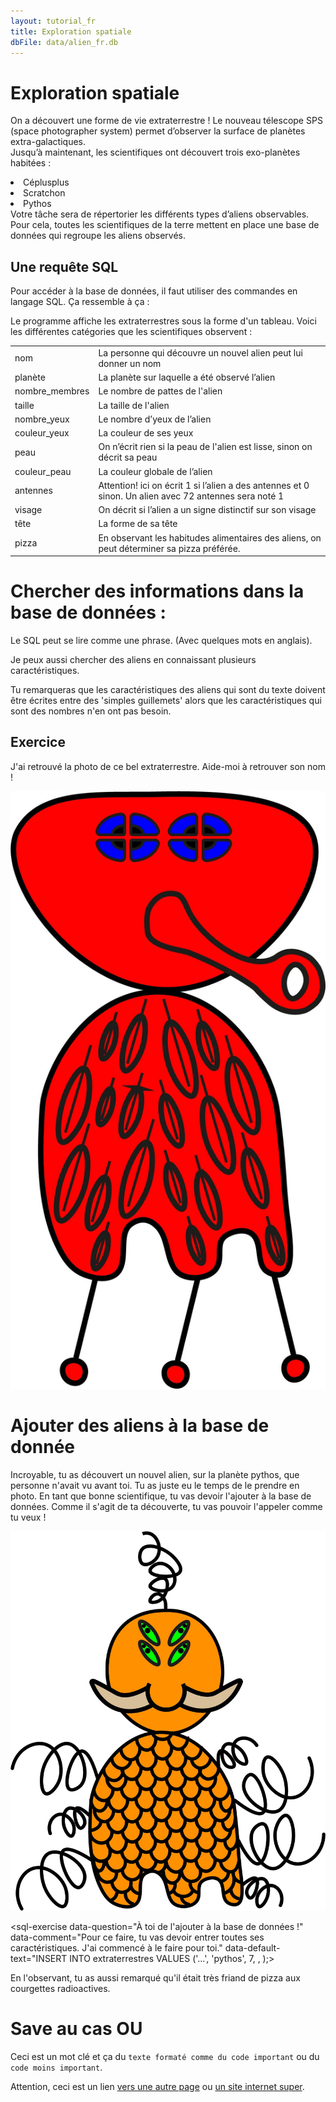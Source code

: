 ```yaml
---
layout: tutorial_fr
title: Exploration spatiale
dbFile: data/alien_fr.db
---
```


# Exploration spatiale

On a découvert une forme de vie extraterrestre ! Le nouveau télescope SPS (space photographer system) permet d’observer la surface de planètes extra-galactiques.
<br>Jusqu’à maintenant, les scientifiques ont découvert trois exo-planètes habitées : 
<li>Céplusplus</li>
<li>Scratchon</li>
<li>Pythos</li>
Votre tâche sera de répertorier les différents types d’aliens observables. Pour cela, toutes les scientifiques de la terre mettent en place une base de données qui regroupe les aliens observés.

<a name="base"></a>

## Une requête SQL
Pour accéder à la base de données, il faut utiliser des commandes en langage SQL. Ça ressemble à ça :
<sql-exercise
  data-question="Du code SQL"
  data-comment="Appuie sur Run pour voir ce qui se passe."
  data-default-text="SELECT *
  FROM extraterrestres
  LIMIT 10">
  </sql-exercise>
  
Le programme affiche les extraterrestres sous la forme d'un tableau. Voici les différentes catégories que les scientifiques observent :

<table>
 <tr>
  <td>nom</td>
  <td>La personne qui
  découvre un nouvel alien peut lui donner un nom</td>
 </tr>
 <tr>
  <td >planète</td>
  <td>La planète sur laquelle a été observé l’alien</td>
 </tr>
 <tr>
  <td>nombre_membres</td>
  <td>Le nombre de pattes de l'alien</td>
 </tr>
 <tr>
  <td>taille</td>
  <td>La taille de l'alien</td>
 </tr>
 <tr>
   <td>nombre_yeux</td>
  <td>Le nombre d’yeux de l’alien</td>
 </tr>
 <tr>
  <td>couleur_yeux</td>
  <td>La couleur de ses yeux</td>
 </tr>
 <tr>
  <td>peau</td>
  <td>On n’écrit rien si la peau de l'alien est lisse, sinon on décrit sa peau</td>
 </tr>
<tr>
<td>couleur_peau</td>
  <td>La couleur globale de l’alien </td>
 </tr>
 <tr >
  <td>antennes</td>
  <td>Attention! ici on écrit 1 si l’alien a des antennes et 0 sinon. Un alien avec 72 antennes sera noté 1 </td>
 </tr>
 <tr >
  <td >visage</td>
  <td >On décrit si l’alien a un signe distinctif sur son visage </td>
 </tr>
 <tr>
  <td > tête</td>
  <td >La forme de sa tête</td>
 </tr>
 <tr>
  <td> pizza </td>
  <td> En observant les habitudes alimentaires des aliens, on peut déterminer sa pizza préférée.</td>
 </tr>
</table>

# Chercher des informations dans la base de données :
Le SQL peut se lire comme une phrase. (Avec quelques mots en anglais). 
<sql-exercise
  data-question="Si on veut avoir des informations sur l'alien ' RODGERSIA_8121', il faut écrire:"
  data-default-text="/*On sélectionne toutes les variables */ 
SELECT *  
/*On indique le nom de la base de données */ 
FROM extraterrestres
WHERE nom= 'RODGERSIA_8121'"
  data-solution="">
  </sql-exercise>

<input-feedback 
data-title="La forme de la tête de l'alien RODGERSIA_8121 est"
data-solution="triangulaire"
success-message="Bravo !"
failure-message="Regarde mieux !"></input-feedback>

Je peux aussi chercher des aliens en connaissant plusieurs caractéristiques.

<sql-exercise
  data-question="Rechercher des aliens selon plusieurs caractéristiques"
  data-comment="Par exemple, si je cherche tous les aliens verts avec des antennes dont la tête est carrée, je vais taper la recherche suivante (à toi de compléter les '...' ):"
  data-default-text="SELECT *  
    FROM extraterrestres
    WHERE couleur_peau = '...'
    AND tête = '...'
    AND antennes = 1
  "></sql-exercise>

<div class="sideNote">
<p>Tu remarqueras que les caractéristiques des aliens qui sont du texte doivent être écrites entre des 'simples guillemets' alors que les caractéristiques qui sont des nombres n'en ont pas besoin. </p>
</div>

## Exercice
J'ai retrouvé la photo de ce bel extraterrestre. Aide-moi à retrouver son nom ! 

<img src="imgs/alien mystere.jpg">

<sql-exercise
  data-question="Aide-moi à le retrouver !"
  data-comment=""
  data-default-text="SELECT *  
    FROM extraterrestres
    WHERE ... "></sql-exercise>

<input-feedback 
data-title="Écris son nom ici:"
data-solution="TRILLIUM_3980"
success-message="Bon travail !" 
failure-message="Ce n'est malheureusement pas ça..."></input-feedback>

# Ajouter des aliens à la base de donnée

Incroyable, tu as découvert un nouvel alien, sur la planète pythos, que personne n'avait vu avant toi. Tu as juste eu le temps de le prendre en photo. En tant que bonne scientifique, tu vas devoir l'ajouter à la base de données. Comme il s'agit de ta découverte, tu vas pouvoir l'appeler comme tu veux !

<img src="imgs/XXX_alien a ajouter.jpg">

<sql-exercise
  data-question="À toi de l'ajouter à la base de données !"
  data-comment="Pour ce faire, tu vas devoir entrer toutes ses caractéristiques. J'ai commencé à le faire pour toi."
  data-default-text="INSERT INTO extraterrestres
    VALUES ('...', 'pythos', 7, , );></sql-exercise>

En l'observant, tu as aussi remarqué qu'il était très friand de pizza aux courgettes radioactives.

<input-feedback 
data-title="Écris son nom ici:"
data-solution="TRILLIUM_3980"
success-message="Bon travail !"
failure-message="Ce n'est malheureusement pas ça..."></input-feedback>

# Save au cas OU

Ceci est un <span class="keyword">mot clé</span> et ça du <code class=keyword>texte formaté comme du code important</code> ou du <code>code moins important</code>.

<sql-exercise
  data-question="Titre du bloc SQL"
  data-comment="Commentaire"
  data-default-text="texte par défault dans le champs de texte à remplir"></sql-exercise>

<sql-exercise
  data-question="On peut aussi mettre une solution et afficher du texte si l'exercice est réussi"
  data-comment="Si "
  data-default-text = "/* Ceci est un commentaire. */
  Quelle est la vraie vérité?"
  data-solution="C'est la vérité vraie"
success-message="Bravo"
failure-message="Pas bravo"></sql-exercise>

<div class="warning">
Attention, ceci est un lien <a href="commandes_sql.html">vers une autre page</a> ou <a href="https://theuselessweb.com/">un site internet super</a>.
</div>

<input-feedback 
data-title="Exercice sous forme de texte"
data-solution="la solution"
success-message="Bravo"
failure-message="NUL"></input-feedback>
